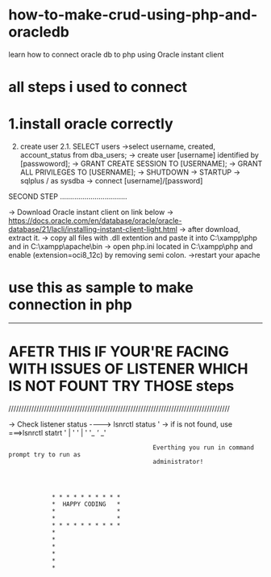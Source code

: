 # how-to-make-crud-using-php-and-oracledb
learn how to connect oracle db to php using Oracle instant client

# all steps i used to connect

1.install oracle correctly
===========================

2. create user
2.1. SELECT users
->select username, created, account_status from dba_users;
-> create user [username] identified by [passwoword];
-> GRANT CREATE SESSION TO [USERNAME];
-> GRANT ALL PRIVILEGES TO [USERNAME];
-> SHUTDOWN
-> STARTUP
-> sqlplus / as sysdba
-> connect [username]/[password]


SECOND STEP
.................................

-> Download Oracle instant client on link below
-> https://docs.oracle.com/en/database/oracle/oracle-database/21/lacli/installing-instant-client-light.html
-> after download, extract it.
-> copy all files with .dll extention and paste it into C:\xampp\php and in C:\xampp\apache\bin
-> open php.ini located in C:\xampp\php and enable (extension=oci8_12c) by removing semi colon.
->restart your apache


# use this as sample to make connection in php

<?php

// Replace with your Oracle database credentials
$username = 'your_username';
$password = 'your_password';
$connectionString = '(DESCRIPTION=(ADDRESS_LIST=(ADDRESS=(PROTOCOL=TCP)(HOST=your_host)(PORT=your_port)))(CONNECT_DATA=(SID=your_sid)))';

$conn = oci_connect($username, $password, $connectionString);

if (!$conn) {
  $m = oci_error();
  echo 'Connection error: ' . $m['message'] . "\n";
  exit;
} else {
  echo 'Successfully connected to Oracle!';
}

oci_close($conn);  // Close the connection

?>




***************************************
# AFETR THIS IF YOUR'RE FACING WITH ISSUES OF LISTENER WHICH IS NOT FOUNT TRY THOSE steps

///////////////////////////////////////////////////////////////////////////////////////

-> Check listener status ----> lsnrctl status   '
-> if is not found, use ===>lsnrctl statrt    ' |  '
                                             '  |  '
                                            '_ _'_ _'

                                            Everthing you run in command prompt try to run as 
                                            administrator!


                

                * * * * * * * * * *
                *  HAPPY CODING   *
                *                 *
                *                 *
                * * * * * * * * * *
                *
                *
                *
                *
                *
                *


